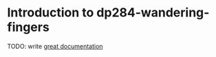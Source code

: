 # Introduction to dp284-wandering-fingers

TODO: write [great documentation](http://jacobian.org/writing/what-to-write/)
